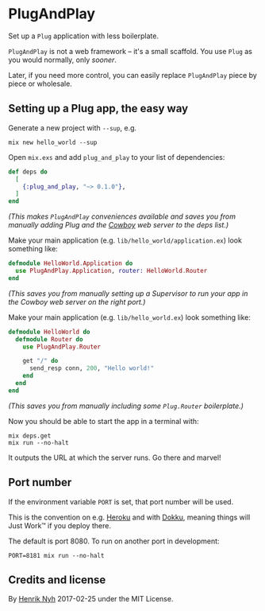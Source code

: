 # PlugAndPlay

Set up a `Plug` application with less boilerplate.

`PlugAndPlay` is not a web framework – it's a small scaffold. You use `Plug` as you would normally, only *sooner*.

Later, if you need more control, you can easily replace `PlugAndPlay` piece by piece or wholesale.


## Setting up a Plug app, the easy way

Generate a new project with `--sup`, e.g.

    mix new hello_world --sup

Open `mix.exs` and add `plug_and_play` to your list of dependencies:

```elixir
def deps do
  [
    {:plug_and_play, "~> 0.1.0"},
  ]
end
```

*(This makes `PlugAndPlay` conveniences available and saves you from manually adding Plug and the [Cowboy](https://github.com/ninenines/cowboy) web server to the deps list.)*

Make your main application (e.g. `lib/hello_world/application.ex`) look something like:

```elixir
defmodule HelloWorld.Application do
  use PlugAndPlay.Application, router: HelloWorld.Router
end
```

*(This saves you from manually setting up a Supervisor to run your app in the Cowboy web server on the right port.)*

Make your main application (e.g. `lib/hello_world.ex`) look something like:

```elixir
defmodule HelloWorld do
  defmodule Router do
    use PlugAndPlay.Router

    get "/" do
      send_resp conn, 200, "Hello world!"
    end
  end
end
```

*(This saves you from manually including some `Plug.Router` boilerplate.)*

Now you should be able to start the app in a terminal with:

    mix deps.get
    mix run --no-halt

It outputs the URL at which the server runs. Go there and marvel!


## Port number

If the environment variable `PORT` is set, that port number will be used.

This is the convention on e.g. [Heroku](https://heroku.com) and with [Dokku](http://dokku.viewdocs.io/dokku/), meaning things will Just Work™ if you deploy there.

The default is port 8080. To run on another port in development:

    PORT=8181 mix run --no-halt


## Credits and license

By [Henrik Nyh](https://henrik.nyh.se) 2017-02-25 under the MIT License.
